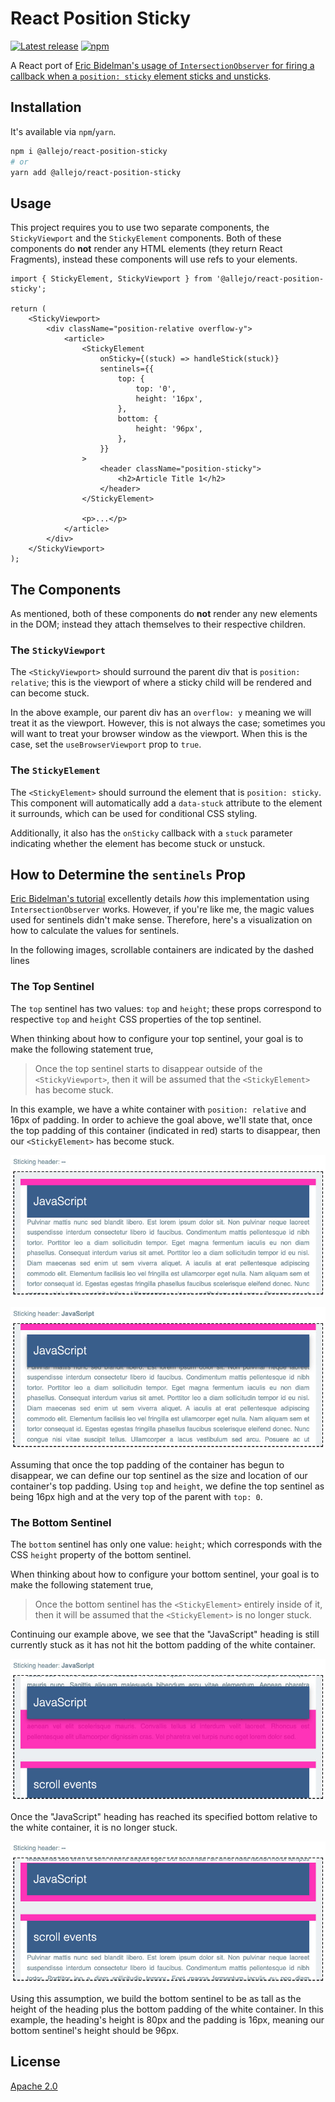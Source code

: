 # React Position Sticky

[![Latest release](https://img.shields.io/github/v/release/allejo/react-position-sticky?include_prereleases)](https://github.com/allejo/react-position-sticky/releases/latest)
[![npm](https://img.shields.io/npm/v/@allejo/react-position-sticky.svg)](https://www.npmjs.com/package/@allejo/react-position-sticky)

A React port of [Eric Bidelman's usage of `IntersectionObserver` for firing a callback when a `position: sticky` element sticks and unsticks](https://developers.google.com/web/updates/2017/09/sticky-headers).

## Installation

It's available via `npm`/`yarn`.

```bash
npm i @allejo/react-position-sticky
# or
yarn add @allejo/react-position-sticky
```

## Usage

This project requires you to use two separate components, the `StickyViewport` and the `StickyElement` components. Both of these components do **not** render any HTML elements (they return React Fragments), instead these components will use refs to your elements.

```tsx
import { StickyElement, StickyViewport } from '@allejo/react-position-sticky';

return (
	<StickyViewport>
		<div className="position-relative overflow-y">
			<article>
				<StickyElement
					onSticky={(stuck) => handleStick(stuck)}
					sentinels={{
						top: {
							top: '0',
							height: '16px',
						},
						bottom: {
							height: '96px',
						},
					}}
				>
					<header className="position-sticky">
						<h2>Article Title 1</h2>
					</header>
				</StickyElement>

				<p>...</p>
			</article>
		</div>
	</StickyViewport>
);
```

## The Components

As mentioned, both of these components do **not** render any new elements in the DOM; instead they attach themselves to their respective children.

### The `StickyViewport`

The `<StickyViewport>` should surround the parent div that is `position: relative`; this is the viewport of where a sticky child will be rendered and can become stuck.

In the above example, our parent div has an `overflow: y` meaning we will treat it as the viewport. However, this is not always the case; sometimes you will want to treat your browser window as the viewport. When this is the case, set the `useBrowserViewport` prop to `true`.

### The `StickyElement`

The `<StickyElement>` should surround the element that is `position: sticky`. This component will automatically add a `data-stuck` attribute to the element it surrounds, which can be used for conditional CSS styling.

Additionally, it also has the `onSticky` callback with a `stuck` parameter indicating whether the element has become stuck or unstuck.

## How to Determine the `sentinels` Prop

[Eric Bidelman's tutorial](https://developers.google.com/web/updates/2017/09/sticky-headers) excellently details _how_ this implementation using `IntersectionObserver` works. However, if you're like me, the magic values used for sentinels didn't make sense. Therefore, here's a visualization on how to calculate the values for sentinels.

In the following images, scrollable containers are indicated by the dashed lines

### The Top Sentinel

The `top` sentinel has two values: `top` and `height`; these props correspond to respective `top` and `height` CSS properties of the top sentinel.

When thinking about how to configure your top sentinel, your goal is to make the following statement true,

> Once the top sentinel starts to disappear outside of the `<StickyViewport>`, then it will be assumed that the `<StickyElement>` has become stuck.

In this example, we have a white container with `position: relative` and 16px of padding. In order to achieve the goal above, we'll state that, once the top padding of this container (indicated in red) starts to disappear, then our `<StickyElement>` has become stuck.

![](.github/assets/top-sentinel-not-stuck.jpg)

![](.github/assets/top-sentinel-stuck.jpg)

Assuming that once the top padding of the container has begun to disappear, we can define our top sentinel as the size and location of our container's top padding. Using `top` and `height`, we define the top sentinel as being 16px high and at the very top of the parent with `top: 0`.

### The Bottom Sentinel

The `bottom` sentinel has only one value: `height`; which corresponds with the CSS `height` property of the bottom sentinel.

When thinking about how to configure your bottom sentinel, your goal is to make the following statement true,

> Once the bottom sentinel has the `<StickyElement>` entirely inside of it, then it will be assumed that the `<StickyElement>` is no longer stuck.

Continuing our example above, we see that the "JavaScript" heading is still currently stuck as it has not hit the bottom padding of the white container.

![](.github/assets/bottom-sentinel-stuck.jpg)

Once the "JavaScript" heading has reached its specified bottom relative to the white container, it is no longer stuck.

![](.github/assets/bottom-sentinel-not-stuck.jpg)

Using this assumption, we build the bottom sentinel to be as tall as the height of the heading plus the bottom padding of the white container. In this example, the heading's height is 80px and the padding is 16px, meaning our bottom sentinel's height should be 96px.

## License

[Apache 2.0](./LICENSE)
